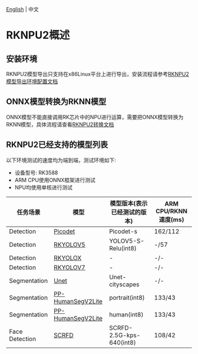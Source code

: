 [English](../../../en/faq/rknpu2/rknpu2.md) | 中文
# RKNPU2概述

## 安装环境
RKNPU2模型导出只支持在x86Linux平台上进行导出，安装流程请参考[RKNPU2模型导出环境配置文档](./environment.md)

## ONNX模型转换为RKNN模型
ONNX模型不能直接调用RK芯片中的NPU进行运算，需要把ONNX模型转换为RKNN模型，具体流程请查看[RKNPU2转换文档](./export.md)

## RKNPU2已经支持的模型列表
以下环境测试的速度均为端到端，测试环境如下:
* 设备型号: RK3588
* ARM CPU使用ONNX框架进行测试
* NPU均使用单核进行测试

| 任务场景           | 模型                                                                                       | 模型版本(表示已经测试的版本)          | ARM CPU/RKNN速度(ms) |
|----------------|------------------------------------------------------------------------------------------|--------------------------|--------------------|
| Detection      | [Picodet](../../../../examples/vision/detection/paddledetection/rknpu2/README.md)        | Picodet-s                | 162/112            |
| Detection      | [RKYOLOV5](../../../../examples/vision/detection/rkyolo/README.md)                       | YOLOV5-S-Relu(int8)      | -/57               |
| Detection      | [RKYOLOX](../../../../examples/vision/detection/rkyolo/README.md)                        | -                        | -/-                |
| Detection      | [RKYOLOV7](../../../../examples/vision/detection/rkyolo/README.md)                       | -                        | -/-                |
| Segmentation   | [Unet](../../../../examples/vision/segmentation/paddleseg/rknpu2/README.md)              | Unet-cityscapes          | -/-                |
| Segmentation   | [PP-HumanSegV2Lite](../../../../examples/vision/segmentation/paddleseg/rknpu2/README.md) | portrait(int8)           | 133/43             |
| Segmentation   | [PP-HumanSegV2Lite](../../../../examples/vision/segmentation/paddleseg/rknpu2/README.md) | human(int8)              | 133/43             |
| Face Detection | [SCRFD](../../../../examples/vision/facedet/scrfd/rknpu2/README.md)                      | SCRFD-2.5G-kps-640(int8) | 108/42             |
